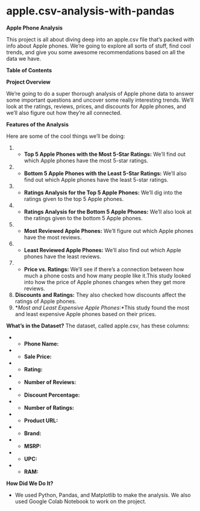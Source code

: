 # apple.csv-analysis-with-pandas
**Apple Phone Analysis**

This project is all about diving deep into an apple.csv file that’s packed with info about Apple phones. We’re going to explore all sorts of stuff, find cool trends, and give you some awesome recommendations based on all the data we have.

**Table of Contents**

**Project Overview**

We’re going to do a super thorough analysis of Apple phone data to answer some important questions and uncover some really interesting trends. We’ll look at the ratings, reviews, prices, and discounts for Apple phones, and we’ll also figure out how they’re all connected.

**Features of the Analysis**

Here are some of the cool things we’ll be doing:

1. * **Top 5 Apple Phones with the Most 5-Star Ratings:** We’ll find out which Apple phones have the most 5-star ratings.
2. * **Bottom 5 Apple Phones with the Least 5-Star Ratings:** We’ll also find out which Apple phones have the least 5-star ratings.
3. * **Ratings Analysis for the Top 5 Apple Phones:** We’ll dig into the ratings given to the top 5 Apple phones.
4. * **Ratings Analysis for the Bottom 5 Apple Phones:** We’ll also look at the ratings given to the bottom 5 Apple phones.
5. * **Most Reviewed Apple Phones:** We’ll figure out which Apple phones have the most reviews.
6. * **Least Reviewed Apple Phones:** We’ll also find out which Apple phones have the least reviews.
7. * **Price vs. Ratings:** We’ll see if there’s a connection between how much a phone costs and how many people like it.This study looked into how the price of Apple phones changes when they get more reviews.
8. **Discounts and Ratings:** They also checked how discounts affect the ratings of Apple phones.
9. **Most and Least Expensive Apple Phones*:*This study found the most and least expensive Apple phones based on their prices.

**What’s in the Dataset?**
The dataset, called apple.csv, has these columns:

* - **Phone Name:**
* - **Sale Price:**
* - **Rating:**
* - **Number of Reviews:**
* - **Discount Percentage:** 
* - **Number of Ratings:** 
* - **Product URL:** 
* - **Brand:** 
* - **MSRP:** 
* - **UPC:** 
* - **RAM:** 

**How Did We Do It?**
* We used Python, Pandas, and Matplotlib to make the analysis. We also used Google Colab Notebook to work on the project.
